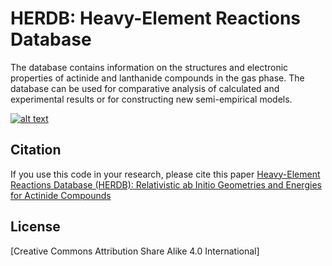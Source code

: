 # HERDB: Heavy-Element Reactions Database

The database contains information on the structures and electronic properties of actinide and lanthanide compounds in the gas phase. The database can be used for comparative analysis of calculated and experimental results or for constructing new semi-empirical models.

[![alt text](https://pubs.acs.org/na101/home/literatum/publisher/achs/journals/content/inocaj/2020/inocaj.2020.59.issue-18/acs.inorgchem.0c01746/20200914/images/medium/ic0c01746_0003.gif)](https://pubs.acs.org/doi/10.1021/acs.inorgchem.0c01746)
## Citation
If you use this code in your research, please cite this paper [Heavy-Element Reactions Database (HERDB): Relativistic ab Initio Geometries and Energies for Actinide Compounds](https://pubs.acs.org/doi/10.1021/acs.inorgchem.0c01746)
## License
[Creative Commons Attribution Share Alike 4.0 International]
